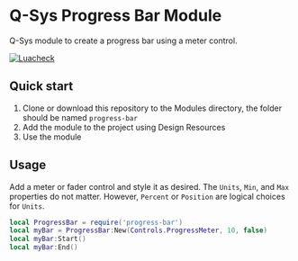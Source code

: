 # Q-Sys Progress Bar Module

Q-Sys module to create a progress bar using a meter control.

[![Luacheck](https://github.com/scsole/q-sys-module-progress-bar/actions/workflows/luacheck.yml/badge.svg)](https://github.com/scsole/q-sys-module-progress-bar/actions/workflows/luacheck.yml)

## Quick start

1. Clone or download this repository to the Modules directory, the folder should be named `progress-bar`
2. Add the module to the project using Design Resources
3. Use the module

## Usage

Add a meter or fader control and style it as desired. The `Units`, `Min`, and `Max` properties do not matter. However,
`Percent` or `Position` are logical choices for `Units`.

```lua
local ProgressBar = require('progress-bar')
local myBar = ProgressBar:New(Controls.ProgressMeter, 10, false)
local myBar:Start()
local myBar:End()
```
